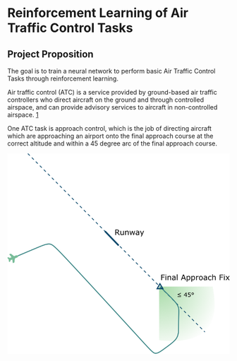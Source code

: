 # Reinforcement Learning of Air Traffic Control Tasks
## Project Proposition
The goal is to train a neural network to perform basic Air Traffic Control Tasks through reinforcement learning. 

Air traffic control (ATC) is a service provided by ground-based air traffic controllers who direct aircraft on the 
ground and through controlled airspace, and can provide advisory services to aircraft in non-controlled airspace. [1][1]

One ATC task is approach control, which is the job of directing aircraft which are approaching an airport onto the 
final approach course at the correct altitude and within a 45 degree arc of the final approach course. 

<img src="images/final_approach.png">

[1]: https://en.wikipedia.org/wiki/Air_traffic_control
